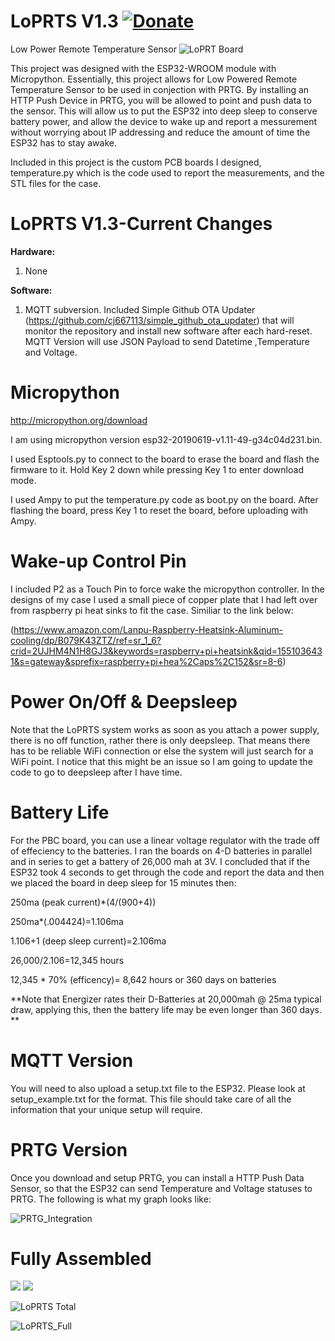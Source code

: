 # LoPRTS V1.3 [![Donate](https://img.shields.io/badge/Donate-PayPal-green.svg)](https://www.paypal.com/cgi-bin/webscr?cmd=_donations&business=TZJP4R4BUD6JA&currency_code=USD&source=url)

Low Power Remote Temperature Sensor
![LoPRT Board](https://github.com/cj667113/LoPRTS/blob/master/LoPRTS_Photos/LoPRTS_board_1.png?raw=true)

This project was designed with the ESP32-WROOM module with Micropython. Essentially, this project allows for Low Powered Remote Temperature Sensor to be used in conjection with PRTG. By installing an HTTP Push Device in PRTG, you will be allowed to point and push data to the sensor. This will allow us to put the ESP32 into deep sleep to conserve battery power, and allow the device to wake up and report a messurement without worrying about IP addressing and reduce the amount of time the ESP32 has to stay awake.

Included in this project is the custom PCB boards I designed, temperature.py which is the code used to report the measurements, and the STL files for the case.

# LoPRTS V1.3-Current Changes
<b>Hardware:</b>
1. None

<b>Software:</b>
1. MQTT subversion. Included Simple Github OTA Updater (https://github.com/cj667113/simple_github_ota_updater) that will monitor the repository and install new software after each hard-reset. MQTT Version will use JSON Payload to send Datetime ,Temperature and Voltage.

# Micropython
http://micropython.org/download

I am using micropython version esp32-20190619-v1.11-49-g34c04d231.bin.

I used Esptools.py to connect to the board to erase the board and flash the firmware to it. Hold Key 2 down while pressing Key 1 to enter download mode.

I used Ampy to put the temperature.py code as boot.py on the board. After flashing the board, press Key 1 to reset the board, before uploading with Ampy.

# Wake-up Control Pin
I included P2 as a Touch Pin to force wake the micropython controller. In the designs of my case I used a small piece of copper plate that I had left over from raspberry pi heat sinks to fit the case. Similiar to the link below:

(https://www.amazon.com/Lanpu-Raspberry-Heatsink-Aluminum-cooling/dp/B079K43ZTZ/ref=sr_1_6?crid=2UJHM4N1H8GJ3&keywords=raspberry+pi+heatsink&qid=1551036431&s=gateway&sprefix=raspberry+pi+hea%2Caps%2C152&sr=8-6)

# Power On/Off & Deepsleep
Note that the LoPRTS system works as soon as you attach a power supply, there is no off function, rather there is only deepsleep. That means there has to be reliable WiFi connection or else the system will just search for a WiFi point. I notice that this might be an issue so I am going to update the code to go to deepsleep after I have time. 

# Battery Life
For the PBC board, you can use a linear voltage regulator with the trade off of effeciency to the batteries. I ran the boards on 4-D batteries in parallel and in series to get a battery of 26,000 mah at 3V. I concluded that if the ESP32 took 4 seconds to get through the code and report the data and then we placed the board in deep sleep for 15 minutes then:

250ma (peak current)*(4/(900+4))
<p>250ma*(.004424)=1.106ma
<p>1.106+1 (deep sleep current)=2.106ma
<p>26,000/2.106=12,345 hours
<p>12,345 * 70% (efficency)= 8,642 hours or 360 days on batteries

**Note that Energizer rates their D-Batteries at 20,000mah @ 25ma typical draw, applying this, then the battery life may be even longer than 360 days. **

# MQTT Version

You will need to also upload a setup.txt file to the ESP32. Please look at setup_example.txt for the format. This file should take care of all the information that your unique setup will require.

# PRTG Version

Once you download and setup PRTG, you can install a HTTP Push Data Sensor, so that the ESP32 can send Temperature and Voltage statuses to PRTG. The following is what my graph looks like:

![PRTG_Integration](https://github.com/cj667113/LoPRTS/blob/master/LoPRTS_Photos/graph.png?raw=true)

# Fully Assembled
<img src="https://github.com/cj667113/LoPRTS/blob/master/LoPRTS_Photos/blue.jpg">
<img src="https://github.com/cj667113/LoPRTS/blob/master/LoPRTS_Photos/green.jpg">

![LoPRTS Total](https://github.com/cj667113/LoPRTS/blob/master/LoPRTS_Photos/batt.jpg?raw=true)

![LoPRTS_Full](https://github.com/cj667113/LoPRTS/blob/master/LoPRTS_Photos/whole.jpg?raw=true)
